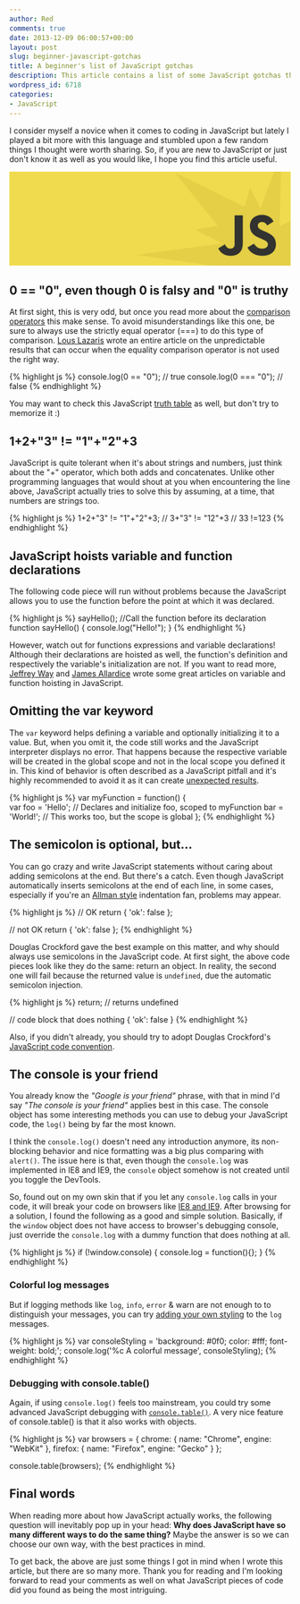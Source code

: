 ```yaml
---
author: Red
comments: true
date: 2013-12-09 06:00:57+00:00
layout: post
slug: beginner-javascript-gotchas
title: A beginner's list of JavaScript gotchas
description: This article contains a list of some JavaScript gotchas that every new JavaScript developer might find it useful.
wordpress_id: 6718
categories:
- JavaScript
---
```


I consider myself a novice when it comes to coding in JavaScript but lately I played a bit more with this language and stumbled upon a few random things I thought were worth sharing. So, if you are new to JavaScript or just don't know it as well as you would like, I hope you find this article useful.

![JavaScript logo](/dist/uploads/2013/11/JavaScript-gotchas.png)

<!-- more -->

## 0 == "0", even though 0 is falsy and "0" is truthy


At first sight, this is very odd, but once you read more about the [comparison operators](https://developer.mozilla.org/en-US/docs/Web/JavaScript/Reference/Operators/Comparison_Operators) this make sense. To avoid misunderstandings like this one, be sure to always use the strictly equal operator (===) to do this type of comparison. [Lous Lazaris](http://www.impressivewebs.com/why-use-triple-equals-javascipt/) wrote an entire article on the unpredictable results that can occur when the equality comparison operator is not used the right way.
    
{% highlight js %}
console.log(0 == "0"); // true
console.log(0 === "0"); // false
{% endhighlight %}

You may want to check this JavaScript [truth table](http://zero.milosz.ca/) as well, but don't try to memorize it :)

## 1+2+"3" != "1"+"2"+3

JavaScript is quite tolerant when it's about strings and numbers, just think about the "+" operator, which both adds and concatenates. Unlike other programming languages that would shout at you when encountering the line above, JavaScript actually tries to solve this by assuming, at a time, that numbers are strings too. 

    
{% highlight js %}
1+2+"3" != "1"+"2"+3; 
// 3+"3" != "12"+3
// 33 !=123
{% endhighlight %}

## JavaScript hoists variable and function declarations

The following code piece will run without problems because the JavaScript allows you to use the function before the point at which it was declared.

    
{% highlight js %}
sayHello(); //Call the function before its declaration
function sayHello() {
    console.log("Hello!");
}
{% endhighlight %}

However, watch out for functions expressions and variable declarations! Although their declarations are hoisted as well, the function's definition and respectively the variable's initialization are not. If you want to read more, [Jeffrey Way](http://net.tutsplus.com/tutorials/javascript-ajax/quick-tip-javascript-hoisting-explained/) and [James Allardice](http://jamesallardice.com/explaining-function-and-variable-hoisting-in-javascript/) wrote some great articles on variable and function hoisting in JavaScript.

## Omitting the var keyword

The `var` keyword helps defining a variable and optionally initializing it to a value. But, when you omit it, the code still works and the JavaScript interpreter displays no error. That happens because the respective variable will be created in the global scope and not in the local scope you defined it in. This kind of behavior is often described as a JavaScript pitfall and it's highly recommended to avoid it as it can create [unexpected results](http://answers.oreilly.com/topic/2076-why-you-should-use-the-var-keyword-in-javascript/).    

{% highlight js %}
var myFunction = function() {  
    var foo = 'Hello'; // Declares and initialize foo, scoped to myFunction
    bar = 'World!';     // This works too, but the scope is global
};
{% endhighlight %}

## The semicolon is optional, but...

You can go crazy and write JavaScript statements without caring about adding semicolons at the end. But there's a catch. Even though JavaScript automatically inserts semicolons at the end of each line, in some cases, especially if you're an [Allman style](http://en.wikipedia.org/wiki/Indent_style) indentation fan, problems may appear.
    
{% highlight js %}
// OK
return {
  'ok': false
};

// not OK
return
{
  'ok': false
};
{% endhighlight %}

Douglas Crockford gave the best example on this matter, and why should always use semicolons in the JavaScript code. At first sight, the above code pieces look like they do the same: return an object. In reality, the second one will fail because the returned value is `undefined`, due the automatic semicolon injection.

{% highlight js %}
return; // returns undefined

// code block that does nothing
{ 
  'ok': false
}
{% endhighlight %}

Also, if you didn't already, you should try to adopt Douglas Crockford's [JavaScript code convention](http://javascript.crockford.com/code.html).

## The console is your friend

You already know the _"Google is your friend"_ phrase, with that in mind I'd say _"The console is your friend"_ applies best in this case. The console object has some interesting methods you can use to debug your JavaScript code, the `log()` being by far the most known.

I think the `console.log()` doesn't need any introduction anymore, its non-blocking behavior and nice formatting was a big plus comparing with `alert()`. The issue here is that, even though the `console.log` was implemented in IE8 and IE9, the `console` object somehow is not created until you toggle the DevTools.

So, found out on my own skin that if you let any `console.log` calls in your code, it will break your code on browsers like [IE8 and IE9](/how-to-solve-common-ie-bugs). After browsing for a solution, I found the following as a good and simple solution. Basically, if the `window` object does not have access to browser's debugging console, just override the `console.log` with a dummy function that does nothing at all. 

    
{% highlight js %}
if (!window.console) { 
  console.log = function(){};
}
{% endhighlight %}

### Colorful log messages

But if logging methods like `log`, `info`, `error` & warn are not enough to to distinguish your messages, you can try [adding your own styling](https://coderwall.com/p/fskzdw) to the `log` messages.

    
{% highlight js %}
var consoleStyling = 'background: #0f0; color: #fff; font-weight: bold;';
console.log('%c A colorful message', consoleStyling);
{% endhighlight %}


### Debugging with console.table()


Again, if using `console.log()` feels too mainstream, you could try some advanced JavaScript debugging with [`console.table()`](http://blog.mariusschulz.com/2013/11/13/advanced-javascript-debugging-with-consoletable). A very nice feature of console.table() is that it also works with objects.


    
{% highlight js %}
var browsers = {
    chrome: { name: "Chrome", engine: "WebKit" },
    firefox: { name: "Firefox", engine: "Gecko" }
};

console.table(browsers);
{% endhighlight %}

## Final words

When reading more about how JavaScript actually works, the following question will inevitably pop up in your head: **Why does JavaScript have so many different ways to do the same thing?** Maybe the answer is so we can choose our own way, with the best practices in mind.

To get back, the above are just some things I got in mind when I wrote this article, but there are so many more. Thank you for reading and I'm looking forward to read your comments as well on what JavaScript pieces of code did you found as being the most intriguing.